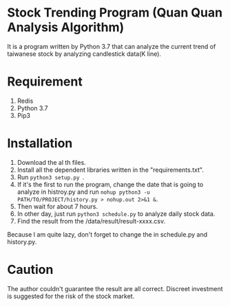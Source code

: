# Stock Trending Program (Quan Quan Analysis Algorithm)
It is a program written by Python 3.7 that can analyze the current trend of taiwanese stock by analyzing candlestick data(K line).

# Requirement
1. Redis
2. Python 3.7
3. Pip3

# Installation
1. Download the al th files.
2. Install all the dependent libraries written in the "requirements.txt".
3. Run ```python3 setup.py ```.
4. If it's the first to run the program, change the date that is going to analyze in histroy.py and run ```nohup python3 -u PATH/TO/PROJECT/history.py > nohup.out 2>&1 &```.
5. Then wait for about 7 hours.
6. In other day, just run ```python3 schedule.py``` to analyze daily stock data.
7. Find the result from the /data/result/result-xxxx.csv.

Because I am quite lazy, don't forget to change the in schedule.py and history.py.

# Caution
The author couldn't guarantee the result are all correct. Discreet investment is suggested for the risk of the stock market.
